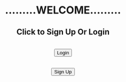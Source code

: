 <!DOCTYPE html>
<html>
    <center>
        <head>
            <h1>
                .........WELCOME.........
            </h1>
            <h2>
                Click to Sign Up Or Login 
            </h2>
        </head>
        <body>
            <form action="loginpage.php" method="post">
                <br><input type="submit"value="Login"></br>
            </form>
            <form action="signuppage.php" method="post">
            <br><input type="submit"value="Sign Up"></br>
            </form>
        </body>
    </center>
</html>